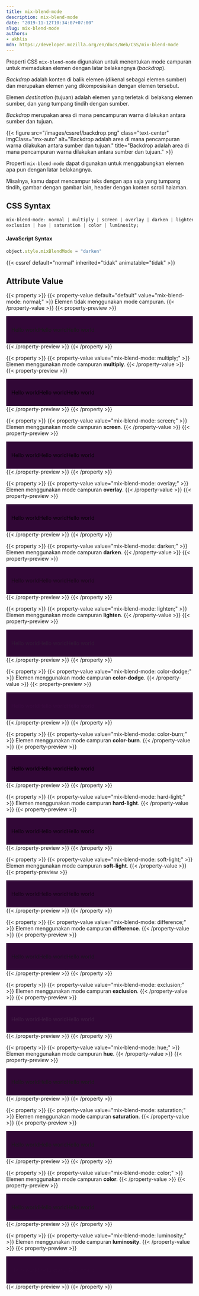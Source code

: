 ```yaml
---
title: mix-blend-mode
description: mix-blend-mode
date: "2019-11-12T10:34:07+07:00"
slug: mix-blend-mode
authors:
- akhlis
mdn: https://developer.mozilla.org/en/docs/Web/CSS/mix-blend-mode
---
```


Properti CSS `mix-blend-mode` digunakan untuk menentukan mode campuran untuk memadukan elemen dengan latar belakangnya
(_backdrop_).

_Backdrop_ adalah konten di balik elemen (dikenal sebagai elemen sumber) dan merupakan elemen yang dikomposisikan dengan
elemen tersebut.

Elemen _destination_ (tujuan) adalah elemen yang terletak di belakang elemen sumber, dan yang tumpang tindih dengan
sumber.

_Backdrop_ merupakan area di mana pencampuran warna dilakukan antara sumber dan tujuan.

{{< figure src="/images/cssref/backdrop.png" class="text-center" imgClass="mx-auto" alt="Backdrop adalah area di mana pencampuran warna dilakukan antara sumber dan tujuan." title="Backdrop adalah area di mana pencampuran warna dilakukan antara sumber dan tujuan." >}}

Properti `mix-blend-mode` dapat digunakan untuk menggabungkan elemen apa pun dengan latar belakangnya.

Misalnya, kamu dapat mencampur teks dengan apa saja yang tumpang tindih, gambar dengan gambar lain, header dengan konten
scroll halaman.

## CSS Syntax
```css
mix-blend-mode: normal | multiply | screen | overlay | darken | lighten | color-dodge | color-burn | difference |
exclusion | hue | saturation | color | luminosity;
```

#### JavaScript Syntax
```js
object.style.mixBlendMode = "darken"
```

{{< cssref default="normal" inherited="tidak" animatable="tidak" >}}

## Attribute Value

{{< property >}}
{{< property-value default="default" value="mix-blend-mode: normal;" >}}
Elemen tidak menggunakan mode campuran.
{{< /property-value >}}
{{< property-preview >}}
<div class="property__example mix-blend-mode " id="mix-blend-mode-normal">
  <p class="block block--alpha text-sm leading-tight bg-green-100 p-4">Hello world</p>
  <p class="block block--pink text-sm leading-tight bg-pink-100 p-4">Hello world</p>
  <p class="block block--yellow text-sm leading-tight bg-yellow-100 p-4">Hello world</p>
</div>
{{< /property-preview >}}
{{< /property >}}

{{< property >}}
{{< property-value value="mix-blend-mode: multiply;" >}}
Elemen menggunakan mode campuran __multiply__.
{{< /property-value >}}
{{< property-preview >}}
<div class="property__example mix-blend-mode " id="mix-blend-mode-multiply">
  <p class="block block--alpha text-sm leading-tight bg-green-100 p-4">Hello world</p>
  <p class="block block--pink text-sm leading-tight bg-pink-100 p-4">Hello world</p>
  <p class="block block--yellow text-sm leading-tight bg-yellow-100 p-4">Hello world</p>
</div>
{{< /property-preview >}}
{{< /property >}}

{{< property >}}
{{< property-value value="mix-blend-mode: screen;" >}}
Elemen menggunakan mode campuran __screen__.
{{< /property-value >}}
{{< property-preview >}}
<div class="property__example mix-blend-mode " id="mix-blend-mode-multiply">
  <p class="block block--alpha text-sm leading-tight bg-green-100 p-4">Hello world</p>
  <p class="block block--pink text-sm leading-tight bg-pink-100 p-4">Hello world</p>
  <p class="block block--yellow text-sm leading-tight bg-yellow-100 p-4">Hello world</p>
</div>
{{< /property-preview >}}
{{< /property >}}

{{< property >}}
{{< property-value value="mix-blend-mode: overlay;" >}}
Elemen menggunakan mode campuran __overlay__.
{{< /property-value >}}
{{< property-preview >}}
<div class="property__example mix-blend-mode " id="mix-blend-mode-multiply">
  <p class="block block--alpha text-sm leading-tight bg-green-100 p-4">Hello world</p>
  <p class="block block--pink text-sm leading-tight bg-pink-100 p-4">Hello world</p>
  <p class="block block--yellow text-sm leading-tight bg-yellow-100 p-4">Hello world</p>
</div>
{{< /property-preview >}}
{{< /property >}}

{{< property >}}
{{< property-value value="mix-blend-mode: darken;" >}}
Elemen menggunakan mode campuran __darken__.
{{< /property-value >}}
{{< property-preview >}}
<div class="property__example mix-blend-mode " id="mix-blend-mode-darken">
  <p class="block block--alpha text-sm leading-tight bg-green-100 p-4">Hello world</p>
  <p class="block block--pink text-sm leading-tight bg-pink-100 p-4">Hello world</p>
  <p class="block block--yellow text-sm leading-tight bg-yellow-100 p-4">Hello world</p>
</div>
{{< /property-preview >}}
{{< /property >}}

{{< property >}}
{{< property-value value="mix-blend-mode: lighten;" >}}
Elemen menggunakan mode campuran __lighten__.
{{< /property-value >}}
{{< property-preview >}}
<div class="property__example mix-blend-mode " id="mix-blend-mode-lighten">
  <p class="block block--alpha text-sm leading-tight bg-green-100 p-4">Hello world</p>
  <p class="block block--pink text-sm leading-tight bg-pink-100 p-4">Hello world</p>
  <p class="block block--yellow text-sm leading-tight bg-yellow-100 p-4">Hello world</p>
</div>
{{< /property-preview >}}
{{< /property >}}

{{< property >}}
{{< property-value value="mix-blend-mode: color-dodge;" >}}
Elemen menggunakan mode campuran __color-dodge__.
{{< /property-value >}}
{{< property-preview >}}
<div class="property__example mix-blend-mode " id="mix-blend-mode-color-dodge">
  <p class="block block--alpha text-sm leading-tight bg-green-100 p-4">Hello world</p>
  <p class="block block--pink text-sm leading-tight bg-pink-100 p-4">Hello world</p>
  <p class="block block--yellow text-sm leading-tight bg-yellow-100 p-4">Hello world</p>
</div>
{{< /property-preview >}}
{{< /property >}}

{{< property >}}
{{< property-value value="mix-blend-mode: color-burn;" >}}
Elemen menggunakan mode campuran __color-burn__.
{{< /property-value >}}
{{< property-preview >}}
<div class="property__example mix-blend-mode " id="mix-blend-mode-color-burn">
  <p class="block block--alpha text-sm leading-tight bg-green-100 p-4">Hello world</p>
  <p class="block block--pink text-sm leading-tight bg-pink-100 p-4">Hello world</p>
  <p class="block block--yellow text-sm leading-tight bg-yellow-100 p-4">Hello world</p>
</div>
{{< /property-preview >}}
{{< /property >}}

{{< property >}}
{{< property-value value="mix-blend-mode: hard-light;" >}}
Elemen menggunakan mode campuran __hard-light__.
{{< /property-value >}}
{{< property-preview >}}
<div class="property__example mix-blend-mode " id="mix-blend-mode-hard-light">
  <p class="block block--alpha text-sm leading-tight bg-green-100 p-4">Hello world</p>
  <p class="block block--pink text-sm leading-tight bg-pink-100 p-4">Hello world</p>
  <p class="block block--yellow text-sm leading-tight bg-yellow-100 p-4">Hello world</p>
</div>
{{< /property-preview >}}
{{< /property >}}

{{< property >}}
{{< property-value value="mix-blend-mode: soft-light;" >}}
Elemen menggunakan mode campuran __soft-light__.
{{< /property-value >}}
{{< property-preview >}}
<div class="property__example mix-blend-mode " id="mix-blend-mode-soft-light">
  <p class="block block--alpha text-sm leading-tight bg-green-100 p-4">Hello world</p>
  <p class="block block--pink text-sm leading-tight bg-pink-100 p-4">Hello world</p>
  <p class="block block--yellow text-sm leading-tight bg-yellow-100 p-4">Hello world</p>
</div>
{{< /property-preview >}}
{{< /property >}}

{{< property >}}
{{< property-value value="mix-blend-mode: difference;" >}}
Elemen menggunakan mode campuran __difference__.
{{< /property-value >}}
{{< property-preview >}}
<div class="property__example mix-blend-mode " id="mix-blend-mode-difference">
  <p class="block block--alpha text-sm leading-tight bg-green-100 p-4">Hello world</p>
  <p class="block block--pink text-sm leading-tight bg-pink-100 p-4">Hello world</p>
  <p class="block block--yellow text-sm leading-tight bg-yellow-100 p-4">Hello world</p>
</div>
{{< /property-preview >}}
{{< /property >}}

{{< property >}}
{{< property-value value="mix-blend-mode: exclusion;" >}}
Elemen menggunakan mode campuran __exclusion__.
{{< /property-value >}}
{{< property-preview >}}
<div class="property__example mix-blend-mode " id="mix-blend-mode-exclusion">
  <p class="block block--alpha text-sm leading-tight bg-green-100 p-4">Hello world</p>
  <p class="block block--pink text-sm leading-tight bg-pink-100 p-4">Hello world</p>
  <p class="block block--yellow text-sm leading-tight bg-yellow-100 p-4">Hello world</p>
</div>
{{< /property-preview >}}
{{< /property >}}

{{< property >}}
{{< property-value value="mix-blend-mode: hue;" >}}
Elemen menggunakan mode campuran __hue__.
{{< /property-value >}}
{{< property-preview >}}
<div class="property__example mix-blend-mode " id="mix-blend-mode-hue">
  <p class="block block--alpha text-sm leading-tight bg-green-100 p-4">Hello world</p>
  <p class="block block--pink text-sm leading-tight bg-pink-100 p-4">Hello world</p>
  <p class="block block--yellow text-sm leading-tight bg-yellow-100 p-4">Hello world</p>
</div>
{{< /property-preview >}}
{{< /property >}}

{{< property >}}
{{< property-value value="mix-blend-mode: saturation;" >}}
Elemen menggunakan mode campuran __saturation__.
{{< /property-value >}}
{{< property-preview >}}
<div class="property__example mix-blend-mode " id="mix-blend-mode-saturation">
  <p class="block block--alpha text-sm leading-tight bg-green-100 p-4">Hello world</p>
  <p class="block block--pink text-sm leading-tight bg-pink-100 p-4">Hello world</p>
  <p class="block block--yellow text-sm leading-tight bg-yellow-100 p-4">Hello world</p>
</div>
{{< /property-preview >}}
{{< /property >}}

{{< property >}}
{{< property-value value="mix-blend-mode: color;" >}}
Elemen menggunakan mode campuran __color__.
{{< /property-value >}}
{{< property-preview >}}
<div class="property__example mix-blend-mode " id="mix-blend-mode-color">
  <p class="block block--alpha text-sm leading-tight bg-green-100 p-4">Hello world</p>
  <p class="block block--pink text-sm leading-tight bg-pink-100 p-4">Hello world</p>
  <p class="block block--yellow text-sm leading-tight bg-yellow-100 p-4">Hello world</p>
</div>
{{< /property-preview >}}
{{< /property >}}

{{< property >}}
{{< property-value value="mix-blend-mode: luminosity;" >}}
Elemen menggunakan mode campuran __luminosity__.
{{< /property-value >}}
{{< property-preview >}}
<div class="property__example mix-blend-mode " id="mix-blend-mode-luminosity">
  <p class="block block--alpha text-sm leading-tight bg-green-100 p-4">Hello world</p>
  <p class="block block--pink text-sm leading-tight bg-pink-100 p-4">Hello world</p>
  <p class="block block--yellow text-sm leading-tight bg-yellow-100 p-4">Hello world</p>
</div>
{{< /property-preview >}}
{{< /property >}}

<style type="text/css">
  .mix-blend-mode {
    background: #310736;
    display: flex;
    padding: 1em;
  }

  #mix-blend-mode-multiply .block {
    mix-blend-mode: multiply;
  }

  #mix-blend-mode-screen .block {
    mix-blend-mode: screen;
  }

  #mix-blend-mode-overlay .block {
    mix-blend-mode: overlay;
  }

  #mix-blend-mode-darken .block {
    mix-blend-mode: darken;
  }

  #mix-blend-mode-lighten .block {
    mix-blend-mode: lighten;
  }

  #mix-blend-mode-color-dodge .block {
    mix-blend-mode: color-dodge;
  }

  #mix-blend-mode-color-burn .block {
    mix-blend-mode: color-burn;
  }

  #mix-blend-mode-hard-light .block {
    mix-blend-mode: hard-light;
  }

  #mix-blend-mode-soft-light .block {
    mix-blend-mode: soft-light;
  }

  #mix-blend-mode-difference .block {
    mix-blend-mode: difference;
  }

  #mix-blend-mode-exclusion .block {
    mix-blend-mode: exclusion;
  }

  #mix-blend-mode-hue .block {
    mix-blend-mode: hue;
  }

  #mix-blend-mode-saturation .block {
    mix-blend-mode: saturation;
  }

  #mix-blend-mode-color .block {
    mix-blend-mode: color;
  }

  #mix-blend-mode-luminosity .block {
    mix-blend-mode: luminosity;
  }
</style>